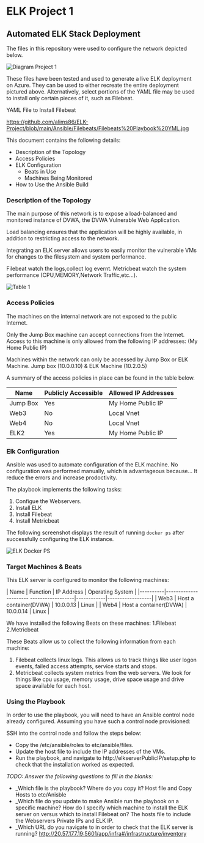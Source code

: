 # ELK Project 1
## Automated ELK Stack Deployment

The files in this repository were used to configure the network depicted below.

![Diagram Project 1](https://user-images.githubusercontent.com/81339363/130390367-0ec2d41d-f9b2-4aff-81c4-1b14f9bc6925.jpg)

These files have been tested and used to generate a live ELK deployment on Azure. They can be used to either recreate the entire deployment pictured above. Alternatively, select portions of the YAML file may be used to install only certain pieces of it, such as Filebeat.

YAML File to Install Filebeat

https://github.com/alims86/ELK-Project/blob/main/Ansible/Filebeats/Filebeats%20Playbook%20YML.jpg


This document contains the following details:
- Description of the Topology
- Access Policies
- ELK Configuration
  - Beats in Use
  - Machines Being Monitored
- How to Use the Ansible Build

### Description of the Topology

The main purpose of this network is to expose a load-balanced and monitored instance of DVWA, the DVWA Vulnerable Web Application.

Load balancing ensures that the application will be highly available, in addition to restricting access to the network.

Integrating an ELK server allows users to easily monitor the vulnerable VMs for changes to the filesystem and system performance.

Filebeat watch the logs,collect log evernt.
Metricbeat watch the system performance (CPU,MEMORY,Network Traffic,etc...).


![Table 1](https://user-images.githubusercontent.com/81339363/130533364-0501aa88-8c1f-430e-bbd4-6084421c9aa4.jpg)


### Access Policies

The machines on the internal network are not exposed to the public Internet. 

Only the Jump Box machine can accept connections from the Internet. Access to this machine is only allowed from the following IP addresses:
 (My Home Public IP)

Machines within the network can only be accessed by Jump Box or ELK Machine.
Jump box (10.0.0.10) & ELK Machine (10.2.0.5)

A summary of the access policies in place can be found in the table below.

| Name     | Publicly Accessible | Allowed IP Addresses |
|----------|---------------------|----------------------|
| Jump Box | Yes                 | My Home Public IP    |
| Web3     | No                  | Local Vnet           |
| Web4     | No                  | Local Vnet           |
| ELK2     | Yes                 | My Home Public IP    |

### Elk Configuration

Ansible was used to automate configuration of the ELK machine. No configuration was performed manually, which is advantageous because...
It reduce the errors and increase prodoctivity.

The playbook implements the following tasks:
1. Configue the Webservers.
2. Install ELK
3. Install Filebeat
4. Install Metricbeat

The following screenshot displays the result of running `docker ps` after successfully configuring the ELK instance.

![ELK Docker PS](https://user-images.githubusercontent.com/81339363/130390559-265af6d2-a267-4693-ad18-e3ed53d8324c.jpg)


### Target Machines & Beats
This ELK server is configured to monitor the following machines:

| Name     | Function                                | IP Address | Operating System |
|----------|---------------------- ------------------|------------|------------------|
| Web3     | Host a container(DVWA)                  |  10.0.0.13 | Linux            |
| Web4     | Host a container(DVWA)                  |  10.0.0.14 | Linux            |


We have installed the following Beats on these machines:
1.Filebeat
2.Metricbeat

These Beats allow us to collect the following information from each machine:
1. Filebeat collects linux logs. This allows us to track things like user logon events, failed access attempts, service starts and stops.
2. Metricbeat collects system metrics from the web servers. We look for things like cpu usage, memory usage, drive space usage and drive space available for each host.

### Using the Playbook
In order to use the playbook, you will need to have an Ansible control node already configured. Assuming you have such a control node provisioned: 

SSH into the control node and follow the steps below:
- Copy the /etc/ansible/roles to etc/ansible/files.
- Update the host file to include the IP addresses of the VMs.
- Run the playbook, and navigate to http://elkserverPublicIP/setup.php to check that the installation worked as expected.

_TODO: Answer the following questions to fill in the blanks:_
- _Which file is the playbook? Where do you copy it? Host file and Copy Hosts to etc/Anisble
- _Which file do you update to make Ansible run the playbook on a specific machine? How do I specify which machine to install the ELK server on versus which to install Filebeat on? The hosts file to include the Webservers Private IPs and ELK IP.
- _Which URL do you navigate to in order to check that the ELK server is running?  http://20.57.177.19:5601/app/infra#/infrastructure/inventory





